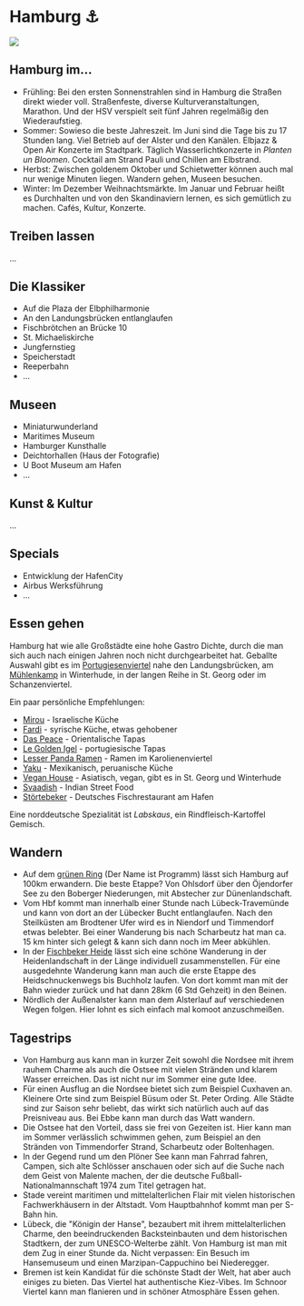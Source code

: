 # Hamburg ⚓

![](https://viel-unterwegs.de/wp-content/uploads/2021/11/hamburg-nikolaifleet-geheimtipps.jpg)

## Hamburg im...
- Frühling: Bei den ersten Sonnenstrahlen sind in Hamburg die Straßen direkt wieder voll. Straßenfeste, diverse Kulturveranstaltungen, Marathon. Und der HSV verspielt seit fünf Jahren regelmäßig den Wiederaufstieg.
- Sommer: Sowieso die beste Jahreszeit. Im Juni sind die Tage bis zu 17 Stunden lang. Viel Betrieb auf der Alster und den Kanälen. Elbjazz & Open Air Konzerte im Stadtpark. Täglich Wasserlichtkonzerte in *Planten un Bloomen*. Cocktail am Strand Pauli und Chillen am Elbstrand.
- Herbst: Zwischen goldenem Oktober und Schietwetter können auch mal nur wenige Minuten liegen. Wandern gehen, Museen besuchen.
- Winter: Im Dezember Weihnachtsmärkte. Im Januar und Februar heißt es Durchhalten und von den Skandinaviern lernen, es sich gemütlich zu machen. Cafés, Kultur, Konzerte.

## Treiben lassen 

...

## Die Klassiker

- Auf die Plaza der Elbphilharmonie
- An den Landungsbrücken entlanglaufen
- Fischbrötchen an Brücke 10
- St. Michaeliskirche
- Jungfernstieg
- Speicherstadt
- Reeperbahn
- ...

## Museen

- Miniaturwunderland
- Maritimes Museum
- Hamburger Kunsthalle
- Deichtorhallen (Haus der Fotografie)
- U Boot Museum am Hafen
- ...

## Kunst & Kultur

...

## Specials

- Entwicklung der HafenCity
- Airbus Werksführung
- ...

## Essen gehen

Hamburg hat wie alle Großstädte eine hohe Gastro Dichte, durch die man sich auch nach einigen Jahren noch nicht durchgearbeitet hat. Geballte Auswahl gibt es im [Portugiesenviertel](https://www.hamburg.de/restaurants-portugiesenviertel/) nahe den Landungsbrücken, am [Mühlenkamp](https://www.abendblatt.de/wirtschaft/article234853547/von-wegen-schanze-der-neue-szenekiez-von-hamburg-muehlenkamp-einzelhandel-laeden-gastronomie.html) in Winterhude, in der langen Reihe in St. Georg oder im Schanzenviertel.  

Ein paar persönliche Empfehlungen:

- [Mirou](https://www.mirou-hamburg.de/) - Israelische Küche
- [Fardi](http://www.fardi-hamburg.de/) - syrische Küche, etwas gehobener
- [Das Peace](https://www.tripadvisor.de/Restaurant_Review-g187331-d2042263-Reviews-Das_Peace-Hamburg.html) - Orientalische Tapas
- [Le Golden Igel](https://legoldenigel.de/) - portugiesische Tapas
- [Lesser Panda Ramen](https://www.lesser-panda-ramen.de/) - Ramen im Karolienenviertel
- [Yaku](https://www.yaku-restaurante.de/) - Mexikanisch, peruanische Küche
- [Vegan House](https://www.anveganlangereihe.de/) - Asiatisch, vegan, gibt es in St. Georg und Winterhude
- [Svaadish](https://svaadish.de/) - Indian Street Food
- [Störtebeker](https://stoertebeker-fischrestaurant.de/) - Deutsches Fischrestaurant am Hafen

Eine norddeutsche Spezialität ist *Labskaus*, ein Rindfleisch-Kartoffel Gemisch. 


## Wandern

- Auf dem [grünen Ring](https://www.haspa-insider.de/wandern-auf-dem-gruenen-ring-hamburg/) (Der Name ist Programm) lässt sich Hamburg auf 100km erwandern. Die beste Etappe? Von Ohlsdorf über den Öjendorfer See zu den Boberger Niederungen, mit Abstecher zur Dünenlandschaft.
- Vom Hbf kommt man innerhalb einer Stunde nach Lübeck-Travemünde und kann von dort an der Lübecker Bucht entlanglaufen. Nach den Steilküsten am Brodtener Ufer wird es in Niendorf und Timmendorf etwas belebter. Bei einer Wanderung bis nach Scharbeutz hat man ca. 15 km hinter sich gelegt & kann sich dann noch im Meer abkühlen.
- In der [Fischbeker Heide](https://www.heidschnuckenweg.de/sehenswuerdigkeit/9370/fischbeker-heide.html) lässt sich eine schöne Wanderung in der Heidenlandschaft in der Länge individuell zusammenstellen. Für eine ausgedehnte Wanderung kann man auch die erste Etappe des Heidschnuckenwegs bis Buchholz laufen. Von dort kommt man mit der Bahn wieder zurück und hat dann 28km (6 Std Gehzeit) in den Beinen.
- Nördlich der Außenalster kann man dem Alsterlauf auf verschiedenen Wegen folgen. Hier lohnt es sich einfach mal komoot anzuschmeißen.

## Tagestrips
- Von Hamburg aus kann man in kurzer Zeit sowohl die Nordsee mit ihrem rauhem Charme als auch die Ostsee mit vielen Stränden und klarem Wasser erreichen. Das ist nicht nur im Sommer eine gute Idee.
- Für einen Ausflug an die Nordsee bietet sich zum Beispiel Cuxhaven an. Kleinere Orte sind zum Beispiel Büsum oder St. Peter Ording. Alle Städte sind zur Saison sehr beliebt, das wirkt sich natürlich auch auf das Preisniveau aus. Bei Ebbe kann man durch das Watt wandern.
- Die Ostsee hat den Vorteil, dass sie frei von Gezeiten ist. Hier kann man im Sommer verlässlich schwimmen gehen, zum Beispiel an den Stränden von Timmendorfer Strand, Scharbeutz oder Boltenhagen.
- In der Gegend rund um den Plöner See kann man Fahrrad fahren, Campen, sich alte Schlösser anschauen oder sich auf die Suche nach dem Geist von Malente machen, der die deutsche Fußball-Nationalmannschaft 1974 zum Titel getragen hat.
- Stade vereint maritimen und mittelalterlichen Flair mit vielen historischen Fachwerkhäusern in der Altstadt. Vom Hauptbahnhof kommt man per S-Bahn hin.
- Lübeck, die "Königin der Hanse", bezaubert mit ihrem mittelalterlichen Charme, den beeindruckenden Backsteinbauten und dem historischen Stadtkern, der zum UNESCO-Welterbe zählt. Von Hamburg ist man mit dem Zug in einer Stunde da. Nicht verpassen: Ein Besuch im Hansemuseum und einen Marzipan-Cappuchino bei Niederegger.
- Bremen ist kein Kandidat für die schönste Stadt der Welt, hat aber auch einiges zu bieten. Das Viertel hat authentische Kiez-Vibes. Im Schnoor Viertel kann man flanieren und in schöner Atmosphäre Essen gehen.
